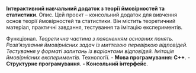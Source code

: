 **Інтерактивний навчальний додаток з теорії ймовірностей та статистики**.
Опис.
Цей проєкт – консольний додаток для вивчення основ теорії ймовірностей та статистики. 
Він містить теоретичний матеріал, практичні завдання, тестування та імітацію експериментів.

Функціонал.
_Теоретична частина з поясненням основних понять.
Розв’язування ймовірнісних задач із миттєвою перевіркою відповідей.
Тестування у форматі запитань із варіантами відповідей.
Імітація ймовірнісних експериментів._
Технології.
**- Мова програмування: C++**.
**- Структурне програмування**.
**- Консольний інтерфейс**.
